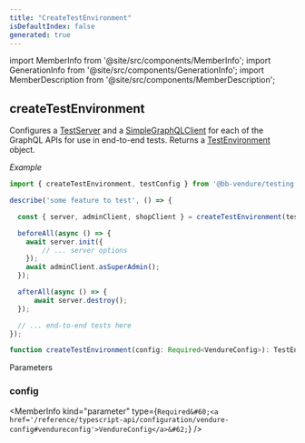 ```yaml
---
title: "CreateTestEnvironment"
isDefaultIndex: false
generated: true
---
```

<!-- This file was generated from the Vendure source. Do not modify. Instead, re-run the "docs:build" script -->
import MemberInfo from '@site/src/components/MemberInfo';
import GenerationInfo from '@site/src/components/GenerationInfo';
import MemberDescription from '@site/src/components/MemberDescription';


## createTestEnvironment

<GenerationInfo sourceFile="packages/testing/src/create-test-environment.ts" sourceLine="60" packageName="@bb-vendure/testing" />

Configures a <a href='/reference/typescript-api/testing/test-server#testserver'>TestServer</a> and a <a href='/reference/typescript-api/testing/simple-graph-qlclient#simplegraphqlclient'>SimpleGraphQLClient</a> for each of the GraphQL APIs
for use in end-to-end tests. Returns a <a href='/reference/typescript-api/testing/test-environment#testenvironment'>TestEnvironment</a> object.

*Example*

```ts
import { createTestEnvironment, testConfig } from '@bb-vendure/testing';

describe('some feature to test', () => {

  const { server, adminClient, shopClient } = createTestEnvironment(testConfig);

  beforeAll(async () => {
    await server.init({
        // ... server options
    });
    await adminClient.asSuperAdmin();
  });

  afterAll(async () => {
      await server.destroy();
  });

  // ... end-to-end tests here
});
```

```ts title="Signature"
function createTestEnvironment(config: Required<VendureConfig>): TestEnvironment
```
Parameters

### config

<MemberInfo kind="parameter" type={`Required&#60;<a href='/reference/typescript-api/configuration/vendure-config#vendureconfig'>VendureConfig</a>&#62;`} />

